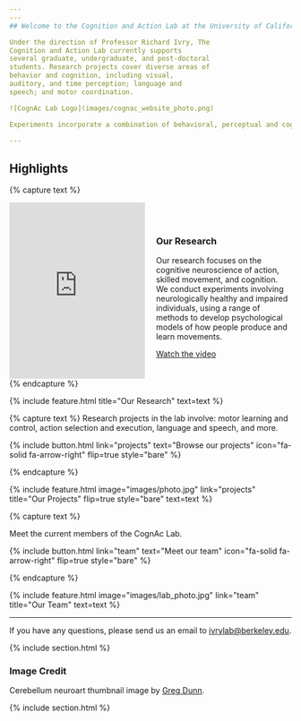 ```yaml
---
---
## Welcome to the Cognition and Action Lab at the University of California, Berkeley.

Under the direction of Professor Richard Ivry, The
Cognition and Action Lab currently supports
several graduate, undergraduate, and post-doctoral
students. Research projects cover diverse areas of
behavior and cognition, including visual,
auditory, and time perception; language and
speech; and motor coordination.

![CognAc Lab Logo](images/cognac_website_photo.png)

Experiments incorporate a combination of behavioral, perceptual and cognitive tasks with both healthy participants and patient populations. Neuroimaging techniques such as functional magnetic resonance imaging (fMRI), and non-invasive brain stimulation such as transcranial magnetic stimulation (TMS) are also used. Several researchers are invovled in collaborative work with neuroscientsists and/or physicians located at other research and hospital facilities located in the United States and around the world.

---
```


## Highlights

{% capture text %}
<div style="display: flex; align-items: center; gap: 20px;">
  <!-- Embed the YouTube video on the left -->
  <div style="flex: 1;">
    <iframe width="100%" height="315" src="https://www.youtube.com/embed/NYpHXUbTKmI?start=153" frameborder="0" allowfullscreen></iframe>
  </div>
  <!-- Add the text content on the right -->
  <div style="flex: 1;">
    <h3>Our Research</h3>
    <p>Our research focuses on the cognitive neuroscience of action, skilled movement, and cognition. We conduct experiments involving neurologically healthy and impaired individuals, using a range of methods to develop psychological models of how people produce and learn movements.</p>
    <a href="https://www.youtube.com/watch?v=NYpHXUbTKmI&t=153s" class="button">Watch the video</a>
  </div>
</div>
{% endcapture %}

{%
  include feature.html
  title="Our Research"
  text=text
%}

{% capture text %}
Research projects in the lab involve: motor learning and control, action selection and execution, language and speech, and more. 

{%
  include button.html
  link="projects"
  text="Browse our projects"
  icon="fa-solid fa-arrow-right"
  flip=true
  style="bare"
%}

{% endcapture %}

{%
  include feature.html
  image="images/photo.jpg"
  link="projects"
  title="Our Projects"
  flip=true
  style="bare"
  text=text
%}

{% capture text %}

Meet the current members of the CognAc Lab.

{%
  include button.html
  link="team"
  text="Meet our team"
  icon="fa-solid fa-arrow-right"
  flip=true
  style="bare"
%}

{% endcapture %}

{%
  include feature.html
  image="images/lab_photo.jpg"
  link="team"
  title="Our Team"
  text=text
%}

---

If you have any questions, please send us an email to [ivrylab@berkeley.edu](mailto:ivrylab@berkeley.edu).

{% include section.html %}

### Image Credit
Cerebellum neuroart thumbnail image by [Greg Dunn](https://www.gregadunn.com/self-reflected/self-reflected-gallery/).

{% include section.html %}
